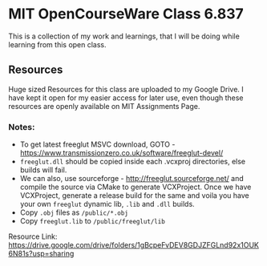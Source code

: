 # MIT OpenCourseWare Class 6.837

This is a collection of my work and learnings, that I will
be doing while learning from this open class.

## Resources

Huge sized Resources for this class are uploaded to my Google Drive. I have
kept it open for my easier access for later use, even though these
resources are openly available on MIT Assignments Page.

### Notes:

* To get latest freeglut MSVC download, GOTO - https://www.transmissionzero.co.uk/software/freeglut-devel/
* `freeglut.dll` should be copied inside each .vcxproj directories, else builds will fail.
* We can also, use sourceforge - http://freeglut.sourceforge.net/ and compile the source via CMake to generate
  VCXProject. Once we have VCXProject, generate a release build for the same and voila you have your own `freeglut`
  dynamic lib, `.lib` and `.dll` builds.
* Copy `.obj` files as `/public/*.obj`
* Copy `freeglut.lib` to `/public/freeglut/lib`
   

Resource Link: https://drive.google.com/drive/folders/1gBcpeFvDEV8GDJZFGLnd92x1OUK6N81s?usp=sharing